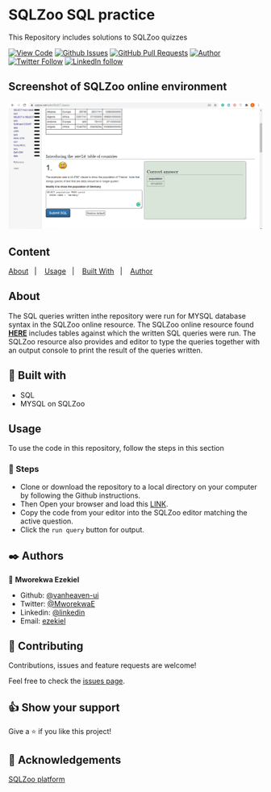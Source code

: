 # SQLZoo SQL practice

This Repository includes solutions to SQLZoo quizzes
  
[![View Code](https://img.shields.io/badge/View%20-Code-green)](https://github.com/vanheaven-ui/SQLZoo)
[![Github Issues](https://img.shields.io/badge/GitHub-Issues-orange)](https://github.com/vanheaven-ui/SQLZoo/issues)
[![GitHub Pull Requests](https://img.shields.io/badge/GitHub-Pull%20Requests-blue)](https://github.com/vanheaven-ui/SQLZoo/pulls)
[![Author](https://img.shields.io/badge/Github-Author-black)](https://github.com/vanheaven-ui)
[![Twitter Follow](https://img.shields.io/badge/Twitter-Ezekiel-%231DA1F2)](https://twitter.com/MworekwaE)
[![LinkedIn follow](https://img.shields.io/badge/LinkedIn-Ezekiel-%232867B2)](https://www.linkedin.com/in/vanheaven/)

## Screenshot of SQLZoo online environment

<img src="/img/screenshot.png">

## Content

<a text-align="center" href="#about">About</a>&nbsp;&nbsp;&nbsp;|&nbsp;&nbsp;&nbsp;
<a href="#usage">Usage</a>&nbsp;&nbsp;&nbsp;|&nbsp;&nbsp;&nbsp;
<a href="#with">Built With</a>&nbsp;&nbsp;&nbsp;|&nbsp;&nbsp;&nbsp;
<a href="#author">Author</a>


## About <a name = "about"></a>
The SQL queries written inthe repository were run for MYSQL database syntax in the SQLZoo online resource. The SQLZoo online resource found [**HERE**](https://sqlzoo.net/wiki/SELECT_basics) includes tables against which the written SQL queries were run. The SQLZoo resource also provides and editor to type the queries together with an output console to print the result of the queries written.

## 🔧 Built with<a name = "with"></a>

- SQL
- MYSQL on SQLZoo

## Usage <a name = "usage"></a>
To use the code in this repository, follow the steps in this section

### 🔨 Steps
- Clone or download the repository to a local directory on your computer by following the Github instructions.
- Then Open your browser and load this [LINK](https://sqlzoo.net/wiki/SELECT_basics).
- Copy the code from your editor into the SQLZoo editor matching the active question.
- Click the ``run query`` button for output.

## ✒️  Authors <a name = "author"></a>

👤 **Mworekwa Ezekiel**

- Github: [@vanheaven-ui](https://github.com/vanheaven-ui)
- Twitter: [@MworekwaE](https://twitter.com/MworekwaE)
- Linkedin: [@linkedin](https://www.linkedin.com/in/vanheaven/)
- Email: [ezekiel](mailto:vanheaven6@gmail.com)

## 🤝 Contributing

Contributions, issues and feature requests are welcome!

Feel free to check the [issues page](https://github.com/vanheaven-ui/SQLZoo/issues).


## 👍 Show your support

Give a ⭐️ if you like this project!

## :clap: Acknowledgements
[SQLZoo platform](https://sqlzoo.net/wiki/SELECT_basics)
